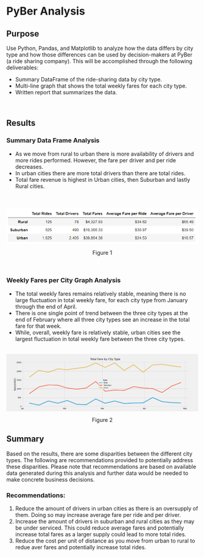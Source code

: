 # **PyBer Analysis**

## **Purpose**
Use Python, Pandas, and Matplotlib to analyze how the data differs by city type and how those differences can be used by decision-makers at PyBer (a ride sharing company). This will be accomplished through the following deliverables:

- Summary DataFrame of the ride-sharing data by city type.
- Multi-line graph that shows the total weekly fares for each city type.
- Written report that summarizes the data.

<br />

## **Results**

### Summary Data Frame Analysis
- As we move from rural to urban there is more availability of drivers and more rides performed. However, the fare per driver and per ride decreases. 
- In urban cities there are more total drivers than there are total rides.
- Total fare revenue is highest in Urban cities, then Suburban and lastly Rural cities.
<br />
<br />
<img align="center" src="analysis/Challenge_SummaryDF.PNG">
<p align="center">
Figure 1
</p>
<br />

### Weekly Fares per City Graph Analysis
- The total weekly fares remains relatively stable, meaning there is no large fluctuation in total weekly fare, for each city type from January through the end of April. 
- There is one single point of trend between the three city types at the end of February where all three city types see an increase in the total fare for that week. 
- While, overall, weekly fare is relatively stable, urban cities see the largest fluctuation in total weekly fare between the three city types.

<br />
<img align="center" src="analysis/Challenge_Graph.png">
<p align="center">
Figure 2
</p>


## **Summary**
Based on the results, there are some disparities between the different city types. The following are recommendations provided to potentially address these disparities. Please note that recommendations are based on available data generated during this analysis and further data would be needed to make concrete business decisions.

### Recommendations:
1. Reduce the amount of drivers in urban cities as there is an oversupply of them. Doing so may increase average fare per ride and per driver. 
2. Increase the amount of drivers in suburban and rural cities as they may be under serviced. This could reduce average fares and potentially increase total fares as a larger supply could lead to more total rides.
3. Reduce the cost per unit of distance as you move from urban to rural to redue aver fares and potentially increase total rides.


